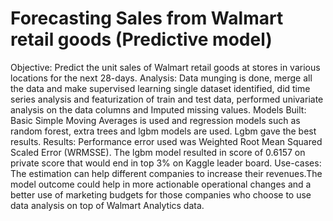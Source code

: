 # Forecasting Sales from Walmart retail goods (Predictive model)
Objective: Predict the unit sales of Walmart retail goods at stores in various locations for the next 28-days.
Analysis: Data munging is done, merge all the data and make supervised learning single dataset identified, did time series analysis and featurization of train and test data, performed univariate analysis on the data columns and Imputed missing values.
Models Built: Basic Simple Moving Averages is used and regression models such as random forest, extra trees and lgbm models are used. Lgbm gave the best results. 
Results: Performance error used was Weighted Root Mean Squared Scaled Error (WRMSSE). The lgbm model resulted in score of 0.6157 on private score that would end in top 3% on Kaggle leader board. 
Use-cases: The estimation can help different companies to increase their revenues.The model outcome could help in more actionable operational changes and a better use of marketing budgets for those companies who choose to use data analysis on top of Walmart Analytics data. 


